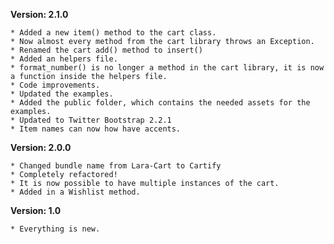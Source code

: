 **Version: 2.1.0**

	* Added a new item() method to the cart class.
	* Now almost every method from the cart library throws an Exception.
	* Renamed the cart add() method to insert()
	* Added an helpers file.
	* format_number() is no longer a method in the cart library, it is now a function inside the helpers file.
	* Code improvements.
	* Updated the examples.
	* Added the public folder, which contains the needed assets for the examples.
	* Updated to Twitter Bootstrap 2.2.1
	* Item names can now how have accents.

**Version: 2.0.0**

    * Changed bundle name from Lara-Cart to Cartify
    * Completely refactored!
    * It is now possible to have multiple instances of the cart.
    * Added in a Wishlist method.

**Version: 1.0**

    * Everything is new.

